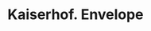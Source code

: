 ---
doi: 10.7916/D8W96N5K
date_other: '1910'
date_other_textual: '1910'
form: printed ephemera
genre:
- Envelopes
name:
- Kaiserhof
object_in_context_url: https://biggert.cul.columbia.edu/items/view/ave_biggert_00214
subject_hierarchical_geographic:
- Chicago, Illinois, United States
subject_name:
- Kaiserhof
title: Kaiserhof. Envelope
sort_title: Kaiserhof. Envelope
call_number: ave_biggert_00214
coordinates:
- 41.83694444444445,-87.68472222222222
pid: ave_biggert_00214
identifiers: ave_biggert_00214
thumbnail: https://derivativo-2.library.columbia.edu/iiif/2/ldpd:345017/full/!256,256/0/native.jpg
permalink: "/items/ave_biggert_00214/"
layout: iiif-image-page
---